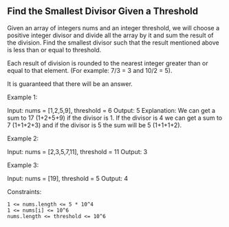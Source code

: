 ## Find the Smallest Divisor Given a Threshold

Given an array of integers nums and an integer threshold, we will choose a positive integer divisor and divide all the array by it and sum the result of the division. Find the smallest divisor such that the result mentioned above is less than or equal to threshold.

Each result of division is rounded to the nearest integer greater than or equal to that element. (For example: 7/3 = 3 and 10/2 = 5).

It is guaranteed that there will be an answer.

 

Example 1:

Input: nums = [1,2,5,9], threshold = 6
Output: 5
Explanation: We can get a sum to 17 (1+2+5+9) if the divisor is 1. 
If the divisor is 4 we can get a sum to 7 (1+1+2+3) and if the divisor is 5 the sum will be 5 (1+1+1+2). 

Example 2:

Input: nums = [2,3,5,7,11], threshold = 11
Output: 3

Example 3:

Input: nums = [19], threshold = 5
Output: 4

 

Constraints:

    1 <= nums.length <= 5 * 10^4
    1 <= nums[i] <= 10^6
    nums.length <= threshold <= 10^6

